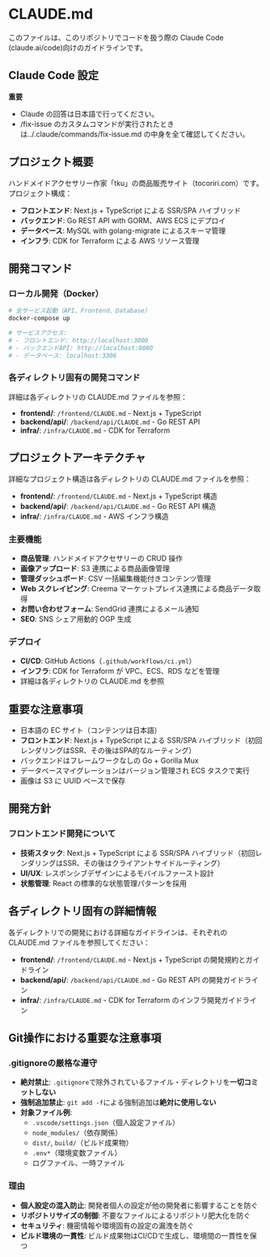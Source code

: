 # CLAUDE.md

このファイルは、このリポジトリでコードを扱う際の Claude Code (claude.ai/code)向けのガイドラインです。

## Claude Code 設定

**重要**

- Claude の回答は日本語で行ってください。
- /fix-issue のカスタムコマンドが実行されたときは../.claude/commands/fix-issue.md の中身を全て確認してください。

## プロジェクト概要

ハンドメイドアクセサリー作家「tku」の商品販売サイト（tocoriri.com）です。プロジェクト構成：

- **フロントエンド**: Next.js + TypeScript による SSR/SPA ハイブリッド
- **バックエンド**: Go REST API with GORM、AWS ECS にデプロイ
- **データベース**: MySQL with golang-migrate によるスキーマ管理
- **インフラ**: CDK for Terraform による AWS リソース管理

## 開発コマンド

### ローカル開発（Docker）

```bash
# 全サービス起動（API、Frontend、Database）
docker-compose up

# サービスアクセス:
# - フロントエンド: http://localhost:3000
# - バックエンドAPI: http://localhost:8080
# - データベース: localhost:3306
```

### 各ディレクトリ固有の開発コマンド

詳細は各ディレクトリの CLAUDE.md ファイルを参照：

- **frontend/**: `/frontend/CLAUDE.md` - Next.js + TypeScript
- **backend/api/**: `/backend/api/CLAUDE.md` - Go REST API
- **infra/**: `/infra/CLAUDE.md` - CDK for Terraform

## プロジェクトアーキテクチャ

詳細なプロジェクト構造は各ディレクトリの CLAUDE.md ファイルを参照：

- **frontend/**: `/frontend/CLAUDE.md` - Next.js + TypeScript 構造
- **backend/api/**: `/backend/api/CLAUDE.md` - Go REST API 構造
- **infra/**: `/infra/CLAUDE.md` - AWS インフラ構造

### 主要機能

- **商品管理**: ハンドメイドアクセサリーの CRUD 操作
- **画像アップロード**: S3 連携による商品画像管理
- **管理ダッシュボード**: CSV 一括編集機能付きコンテンツ管理
- **Web スクレイピング**: Creema マーケットプレイス連携による商品データ取得
- **お問い合わせフォーム**: SendGrid 連携によるメール通知
- **SEO**: SNS シェア用動的 OGP 生成

### デプロイ

- **CI/CD**: GitHub Actions（`.github/workflows/ci.yml`）
- **インフラ**: CDK for Terraform が VPC、ECS、RDS などを管理
- 詳細は各ディレクトリの CLAUDE.md を参照

## 重要な注意事項

- 日本語の EC サイト（コンテンツは日本語）
- **フロントエンド**: Next.js + TypeScript による SSR/SPA ハイブリッド（初回レンダリングはSSR、その後はSPA的なルーティング）
- バックエンドはフレームワークなしの Go + Gorilla Mux
- データベースマイグレーションはバージョン管理され ECS タスクで実行
- 画像は S3 に UUID ベースで保存

## 開発方針

### フロントエンド開発について

- **技術スタック**: Next.js + TypeScript による SSR/SPA ハイブリッド（初回レンダリングはSSR、その後はクライアントサイドルーティング）
- **UI/UX**: レスポンシブデザインによるモバイルファースト設計
- **状態管理**: React の標準的な状態管理パターンを採用

## 各ディレクトリ固有の詳細情報

各ディレクトリでの開発における詳細なガイドラインは、それぞれの CLAUDE.md ファイルを参照してください：

- **frontend/**: `/frontend/CLAUDE.md` - Next.js + TypeScript の開発規約とガイドライン
- **backend/api/**: `/backend/api/CLAUDE.md` - Go REST API の開発ガイドライン
- **infra/**: `/infra/CLAUDE.md` - CDK for Terraform のインフラ開発ガイドライン

## Git操作における重要な注意事項

### .gitignoreの厳格な遵守

- **絶対禁止**: `.gitignore`で除外されているファイル・ディレクトリを**一切コミットしない**
- **強制追加禁止**: `git add -f`による強制追加は**絶対に使用しない**
- **対象ファイル例**:
  - `.vscode/settings.json`（個人設定ファイル）
  - `node_modules/`（依存関係）
  - `dist/`, `build/`（ビルド成果物）
  - `.env*`（環境変数ファイル）
  - ログファイル、一時ファイル

### 理由

- **個人設定の混入防止**: 開発者個人の設定が他の開発者に影響することを防ぐ
- **リポジトリサイズの制御**: 不要なファイルによるリポジトリ肥大化を防ぐ
- **セキュリティ**: 機密情報や環境固有の設定の漏洩を防ぐ
- **ビルド環境の一貫性**: ビルド成果物はCI/CDで生成し、環境間の一貫性を保つ
